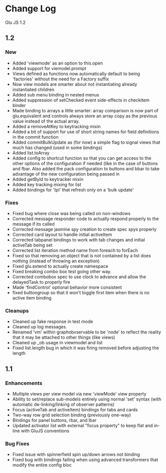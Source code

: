 # Change Log
Glu JS 1.2

## 1.2

### New
 * Added 'viewmode' as an option to this.open
 * Added support for viemodel.prompt
 * Views defined as functions now automatically default to being 'factories' without the need for a Factory suffix
 * Now view models are smarter about not instantiating already instantiated children
 * Added sub menu binding in nested menus
 * Added suppression of setChecked event side-effects in checkitem binder
 * Made binding to arrays a little smarter: array comparison is now part of glu.equivalent and controls always store an array copy as the previous value instead of the actual array.
 * Added a removeAtKey to keytracking mixin
 * Added a bit of support for use of short string names for field definitions in the commit function
 * Added commitBulkUpdate as (for now) a simple flag to signal views that much has changed (used in some bindings)
 * Added list.toArray
 * Added config to shortcut function so that you can get access to the other options of the configuration if needed (like in the case of buttons and fbar. Also added the pack configuration to buttons and bbar to take advantage of the new configuration being passed in
 * Added getById to keytracker mixin
 * Added key tracking mixing for list
 * Added bindings for 'tpl' that refresh only on a 'bulk update'


### Fixes
 * Fixed bug where close was being called on non-windows
 * Corrected message responder code to actually respond properly to the message if its called
 * Corrected message jasmine spy creation to create spec spys properly
 * Corrected card layout to handle initial activeItem
 * Corrected tabpanel bindings to work with tab changes and initial activeTab being set
 * Corrected list iteration method name from foreach to forEach
 * Fixed so that removing an object that is not contained by a list does nothing (instead of throwing an exception)
 * Fixed glu.extend to actually create namespace
 * Fixed breaking combo box test going other way.
 * Corrected combobox spec to use clock to advance and allow the delayedTask to properly fire
 * Made 'findControl' optional behavior more consistent
 * fixed buttongroup so that it won't toggle first item when there is no active item binding

### Cleanups
 * Cleaned up fake response in test mode
 * Cleaned up log messages.
 * Renamed 'vm' within graphobvservable to be 'node' to reflect the reality that it may be attached to other things (like views)
 * Cleaned up _ob usage in viewmodel and list
 * Fixed list.length bug in which it was firing removed before adjusting the length


## 1.1

### Enhancements

 * Multiple views per view model via new 'viewMode' view property
 * Ability to set/replace sub-models entirely using normal 'set' syntax (with automatic de-linking/linking of observer patterns)
 * Focus (activeTab and activeItem) bindings for tabs and cards
 * Two-way row grid selection binding (previously one-way)
 * Bindings for panel buttons, rbar, and lbar
 * Updated activator list with external "focus property" to keep flat and in-line with GluJS conventions
 
 
### Bug Fixes
 * Fixed issue with spinnerfield spin up/down arrows not binding
 * Fixed bug with bindings failing when using advanced transformers that modify the entire config bloc
